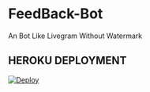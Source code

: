 # FeedBack-Bot
An Bot Like Livegram Without Watermark

## HEROKU DEPLOYMENT

[![Deploy](https://www.herokucdn.com/deploy/button.svg)](https://heroku.com/deploy?template=https://github.com/Jeolpaul/FeedBack-Bot)<br>

